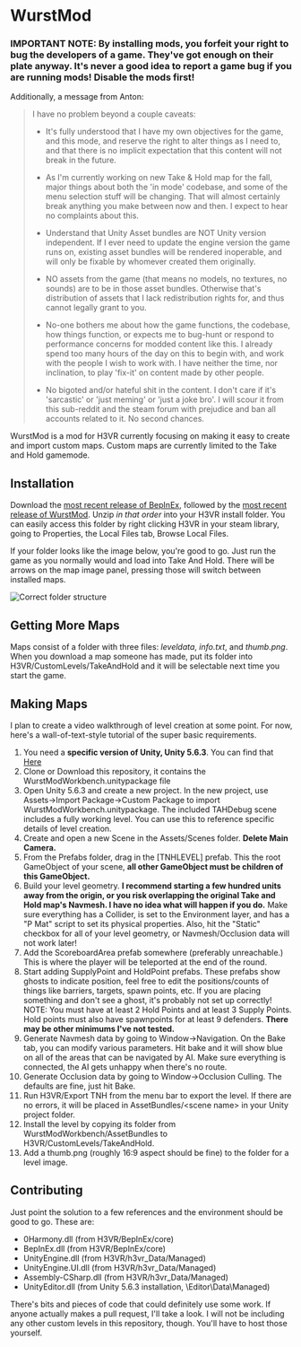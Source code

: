 # WurstMod

### **IMPORTANT NOTE:** By installing mods, you forfeit your right to bug the developers of a game. They've got enough on their plate anyway. It's never a good idea to report a game bug if you are running mods! Disable the mods first!

Additionally, a message from Anton:

>I have no problem beyond a couple caveats:
>
>- It's fully understood that I have my own objectives for the game, and this mode, and reserve the right to alter things as I need to, and that there is no implicit expectation that this content will not break in the future.
>
>- As I'm currently working on new Take & Hold map for the fall, major things about both the 'in mode' codebase, and some of the menu selection stuff will be changing. That will almost certainly break anything you make between now and then. I expect to hear no complaints about this.
>
>- Understand that Unity Asset bundles are NOT Unity version independent. If I ever need to update the engine version the game runs on, existing asset bundles will be rendered inoperable, and will only be fixable by whomever created them originally.
>
>- NO assets from the game (that means no models, no textures, no sounds) are to be in those asset bundles. Otherwise that's distribution of assets that I lack redistribution rights for, and thus cannot legally grant to you.
>
>- No-one bothers me about how the game functions, the codebase, how things function, or expects me to bug-hunt or respond to performance concerns for modded content like this. I already spend too many hours of the day on this to begin with, and work with the people I wish to work with. I have neither the time, nor inclination, to play 'fix-it' on content made by other people.
>
>- No bigoted and/or hateful shit in the content. I don't care if it's 'sarcastic' or 'just meming' or 'just a joke bro'. I will scour it from this sub-reddit and the steam forum with prejudice and ban all accounts related to it. No second chances.


WurstMod is a mod for H3VR currently focusing on making it easy to create and import custom maps. Custom maps are currently limited to the Take and Hold gamemode.

## Installation

Download the [most recent release of BepInEx](https://github.com/BepInEx/BepInEx/releases), followed by the [most recent release of WurstMod](https://github.com/Nolenz/Wurstmod/releases). Unzip *in that order* into your H3VR install folder. You can easily access this folder by right clicking H3VR in your steam library, going to Properties, the Local Files tab, Browse Local Files.

If your folder looks like the image below, you're good to go. Just run the game as you normally would and load into Take And Hold. There will be arrows on the map image panel, pressing those will switch between installed maps.

![Correct folder structure](https://i.imgur.com/pmIefmr.png)

## Getting More Maps

Maps consist of a folder with three files: *leveldata*, *info.txt*, and *thumb.png*. When you download a map someone has made, put its folder into H3VR/CustomLevels/TakeAndHold and it will be selectable next time you start the game.

## Making Maps

I plan to create a video walkthrough of level creation at some point. For now, here's a wall-of-text-style tutorial of the super basic requirements.

1. You need a **specific version of Unity, Unity 5.6.3**. You can find that [Here](https://unity3d.com/get-unity/download/archive)
1. Clone or Download this repository, it contains the WurstModWorkbench.unitypackage file
1. Open Unity 5.6.3 and create a new project. In the new project, use Assets->Import Package->Custom Package to import WurstModWorkbench.unitypackage. The included TAHDebug scene includes a fully working level. You can use this to reference specific details of level creation.
1. Create and open a new Scene in the Assets/Scenes folder. **Delete Main Camera.**
1. From the Prefabs folder, drag in the [TNHLEVEL] prefab. This the root GameObject of your scene, **all other GameObject must be children of this GameObject.**
1. Build your level geometry. **I recommend starting a few hundred units away from the origin, or you risk overlapping the original Take and Hold map's Navmesh. I have no idea what will happen if you do.** Make sure everything has a Collider, is set to the Environment layer, and has a "P Mat" script to set its physical properties. Also, hit the "Static" checkbox for all of your level geometry, or Navmesh/Occlusion data will not work later!
1. Add the ScoreboardArea prefab somewhere (preferably unreachable.) This is where the player will be teleported at the end of the round.
1. Start adding SupplyPoint and HoldPoint prefabs. These prefabs show ghosts to indicate position, feel free to edit the positions/counts of things like barriers, targets, spawn points, etc. If you are placing something and don't see a ghost, it's probably not set up correctly! NOTE: You must have at least 2 Hold Points and at least 3 Supply Points. Hold points must also have spawnpoints for at least 9 defenders. **There may be other minimums I've not tested.**
1. Generate Navmesh data by going to Window->Navigation. On the Bake tab, you can modify various parameters. Hit bake and it will show blue on all of the areas that can be navigated by AI. Make sure everything is connected, the AI gets unhappy when there's no route.
1. Generate Occlusion data by going to Window->Occlusion Culling. The defaults are fine, just hit Bake.
1. Run H3VR/Export TNH from the menu bar to export the level. If there are no errors, it will be placed in AssetBundles/\<scene name\> in your Unity project folder.
1. Install the level by copying its folder from WurstModWorkbench/AssetBundles to H3VR/CustomLevels/TakeAndHold.
1. Add a thumb.png (roughly 16:9 aspect should be fine) to the folder for a level image.

## Contributing

Just point the solution to a few references and the environment should be good to go. These are:
- 0Harmony.dll (from H3VR/BepInEx/core)
- BepInEx.dll (from H3VR/BepInEx/core)
- UnityEngine.dll (from H3VR/h3vr_Data/Managed)
- UnityEngine.UI.dll (from H3VR/h3vr_Data/Managed)
- Assembly-CSharp.dll (from H3VR/h3vr_Data/Managed)
- UnityEditor.dll (from Unity 5.6.3 installation, \Editor\Data\Managed)

There's bits and pieces of code that could definitely use some work. If anyone actually makes a pull request, I'll take a look. 
I will not be including any other custom levels in this repository, though. You'll have to host those yourself.
